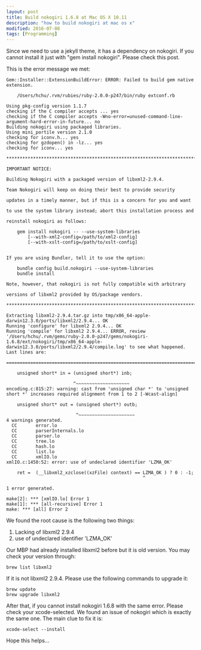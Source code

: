 ```yaml
---
layout: post
title: Build nokogiri 1.6.8 at Mac OS X 10.11
description: "how to build nokogiri at mac os x"
modified: 2016-07-08
tags: [Programming]
---
```


Since we need to use a jekyll theme, it has a dependency on nokogiri. If you cannot install it just with "gem install nokogiri". Please check this post.

This is the error message we met:

```
Gem::Installer::ExtensionBuildError: ERROR: Failed to build gem native extension.

    /Users/hchu/.rvm/rubies/ruby-2.0.0-p247/bin/ruby extconf.rb

Using pkg-config version 1.1.7
checking if the C compiler accepts ... yes
checking if the C compiler accepts -Wno-error=unused-command-line-argument-hard-error-in-future... no
Building nokogiri using packaged libraries.
Using mini_portile version 2.1.0
checking for iconv.h... yes
checking for gzdopen() in -lz... yes
checking for iconv... yes

************************************************************************

IMPORTANT NOTICE:

Building Nokogiri with a packaged version of libxml2-2.9.4.

Team Nokogiri will keep on doing their best to provide security

updates in a timely manner, but if this is a concern for you and want

to use the system library instead; abort this installation process and

reinstall nokogiri as follows:

    gem install nokogiri -- --use-system-libraries
        [--with-xml2-config=/path/to/xml2-config]
        [--with-xslt-config=/path/to/xslt-config]


If you are using Bundler, tell it to use the option:

    bundle config build.nokogiri --use-system-libraries
    bundle install

Note, however, that nokogiri is not fully compatible with arbitrary

versions of libxml2 provided by OS/package vendors.

************************************************************************

Extracting libxml2-2.9.4.tar.gz into tmp/x86_64-apple-darwin12.3.0/ports/libxml2/2.9.4... OK
Running 'configure' for libxml2 2.9.4... OK
Running 'compile' for libxml2 2.9.4... ERROR, review '/Users/hchu/.rvm/gems/ruby-2.0.0-p247/gems/nokogiri-1.6.8/ext/nokogiri/tmp/x86_64-apple-darwin12.3.0/ports/libxml2/2.9.4/compile.log' to see what happened. Last lines are:

========================================================================

    unsigned short* in = (unsigned short*) inb;

                         ^~~~~~~~~~~~~~~~~~~~~
encoding.c:815:27: warning: cast from 'unsigned char *' to 'unsigned short *' increases required alignment from 1 to 2 [-Wcast-align]

    unsigned short* out = (unsigned short*) outb;

                          ^~~~~~~~~~~~~~~~~~~~~~
4 warnings generated.
  CC       error.lo
  CC       parserInternals.lo
  CC       parser.lo
  CC       tree.lo
  CC       hash.lo
  CC       list.lo
  CC       xmlIO.lo
xmlIO.c:1450:52: error: use of undeclared identifier 'LZMA_OK'

    ret =  (__libxml2_xzclose((xzFile) context) == LZMA_OK ) ? 0 : -1;
                                                   ^

1 error generated.

make[2]: *** [xmlIO.lo] Error 1
make[1]: *** [all-recursive] Error 1
make: *** [all] Error 2
```

We found the root cause is the following two things:

1. Lacking of libxml2 2.9.4
1. use of undeclared identifier 'LZMA_OK'

Our MBP had already installed libxml2 before but it is old version. You may check your version through:

```shellscript
brew list libxml2
```

If it is not libxml2 2.9.4. Please use the following commands to upgrade it:

```shellscript
brew update
brew upgrade libxml2
```

After that, if you cannot install nokogiri 1.6.8 with the same error. Please check your xcode-selected. We found an issue of nokogiri which is exactly the same one. The main clue to fix it is:

```shellscript
xcode-select --install
```

Hope this helps...

